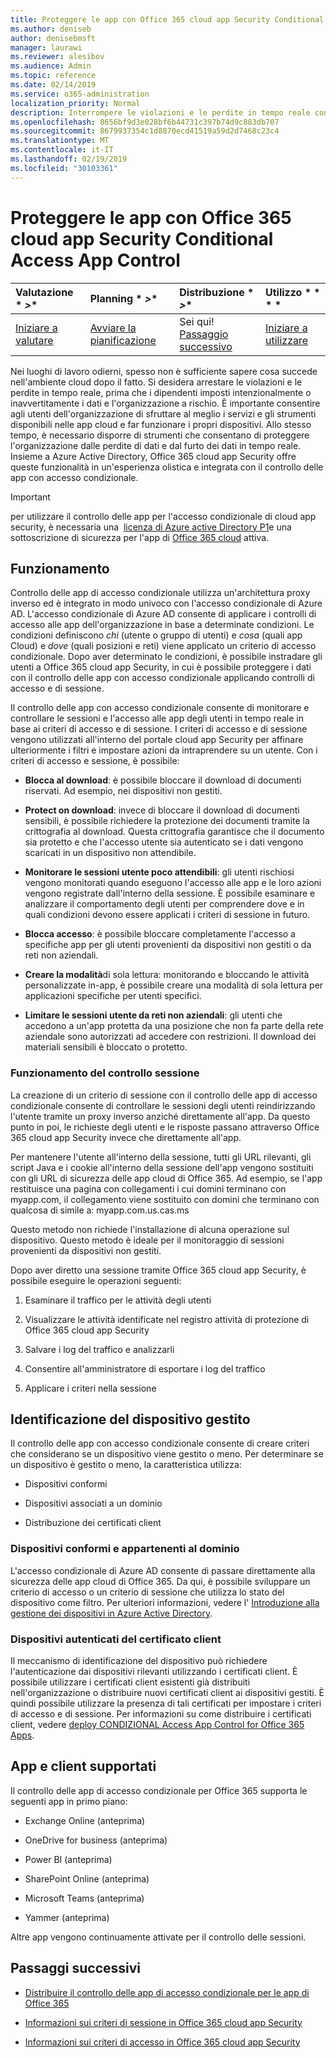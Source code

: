 ```yaml
---
title: Proteggere le app con Office 365 cloud app Security Conditional Access App Control
ms.author: deniseb
author: denisebmsft
manager: laurawi
ms.reviewer: alesibov
ms.audience: Admin
ms.topic: reference
ms.date: 02/14/2019
ms.service: o365-administration
localization_priority: Normal
description: Interrompere le violazioni e le perdite in tempo reale con Office 365 cloud app Security Conditional Access App Control.
ms.openlocfilehash: 8656bf9d3e028bf6b44731c397b74d9c883db707
ms.sourcegitcommit: 8679937354c1d8870ecd41519a59d2d7468c23c4
ms.translationtype: MT
ms.contentlocale: it-IT
ms.lasthandoff: 02/19/2019
ms.locfileid: "30103361"
---
```

# <a name="protect-apps-with-office-365-cloud-app-security-conditional-access-app-control"></a>Proteggere le app con Office 365 cloud app Security Conditional Access App Control

|Valutazione * *\>**|Planning * *\>**|Distribuzione * *\>**|Utilizzo * * * *|
|:-----|:-----|:-----|:-----|
|[Iniziare a valutare](office-365-cas-overview.md) <br/> |[Avviare la pianificazione](get-ready-for-office-365-cas.md) <br/> |Sei qui!  <br/> [Passaggio successivo](ocas-deploy-conditional-access-app-control.md) <br/> |[Iniziare a utilizzare](utilization-activities-for-ocas.md) <br/> |

Nei luoghi di lavoro odierni, spesso non è sufficiente sapere cosa succede nell'ambiente cloud dopo il fatto. Si desidera arrestare le violazioni e le perdite in tempo reale, prima che i dipendenti imposti intenzionalmente o inavvertitamente i dati e l'organizzazione a rischio. È importante consentire agli utenti dell'organizzazione di sfruttare al meglio i servizi e gli strumenti disponibili nelle app cloud e far funzionare i propri dispositivi. Allo stesso tempo, è necessario disporre di strumenti che consentano di proteggere l'organizzazione dalle perdite di dati e dal furto dei dati in tempo reale. Insieme a Azure Active Directory, Office 365 cloud app Security offre queste funzionalità in un'esperienza olistica e integrata con il controllo delle app con accesso condizionale.

> [!IMPORTANT]
> per utilizzare il controllo delle app per l'accesso condizionale di cloud app security, è necessaria una  [licenza di Azure active Directory P1](https://azure.microsoft.com/pricing/details/active-directory/)e una sottoscrizione di sicurezza per l'app di [Office 365 cloud](office-365-cas-overview.md) attiva.

## <a name="how-it-works"></a>Funzionamento

Controllo delle app di accesso condizionale utilizza un'architettura proxy inverso ed è integrato in modo univoco con l'accesso condizionale di Azure AD. L'accesso condizionale di Azure AD consente di applicare i controlli di accesso alle app dell'organizzazione in base a determinate condizioni. Le condizioni definiscono *chi* (utente o gruppo di utenti) e *cosa* (quali app Cloud) e *dove* (quali posizioni e reti) viene applicato un criterio di accesso condizionale. Dopo aver determinato le condizioni, è possibile instradare gli utenti a Office 365 cloud app Security, in cui è possibile proteggere i dati con il controllo delle app con accesso condizionale applicando controlli di accesso e di sessione.

Il controllo delle app con accesso condizionale consente di monitorare e controllare le sessioni e l'accesso alle app degli utenti in tempo reale in base ai criteri di accesso e di sessione. I criteri di accesso e di sessione vengono utilizzati all'interno del portale cloud app Security per affinare ulteriormente i filtri e impostare azioni da intraprendere su un utente. Con i criteri di accesso e sessione, è possibile:

- **Blocca al download**: è possibile bloccare il download di documenti riservati. Ad esempio, nei dispositivi non gestiti.

- **Protect on download**: invece di bloccare il download di documenti sensibili, è possibile richiedere la protezione dei documenti tramite la crittografia al download. Questa crittografia garantisce che il documento sia protetto e che l'accesso utente sia autenticato se i dati vengono scaricati in un dispositivo non attendibile.

- **Monitorare le sessioni utente poco attendibili**: gli utenti rischiosi vengono monitorati quando eseguono l'accesso alle app e le loro azioni vengono registrate dall'interno della sessione. È possibile esaminare e analizzare il comportamento degli utenti per comprendere dove e in quali condizioni devono essere applicati i criteri di sessione in futuro.

- **Blocca accesso**: è possibile bloccare completamente l'accesso a specifiche app per gli utenti provenienti da dispositivi non gestiti o da reti non aziendali.

- **Creare la modalità**di sola lettura: monitorando e bloccando le attività personalizzate in-app, è possibile creare una modalità di sola lettura per applicazioni specifiche per utenti specifici.

- **Limitare le sessioni utente da reti non aziendali**: gli utenti che accedono a un'app protetta da una posizione che non fa parte della rete aziendale sono autorizzati ad accedere con restrizioni. Il download dei materiali sensibili è bloccato o protetto.

### <a name="how-session-control-works"></a>Funzionamento del controllo sessione

La creazione di un criterio di sessione con il controllo delle app di accesso condizionale consente di controllare le sessioni degli utenti reindirizzando l'utente tramite un proxy inverso anziché direttamente all'app. Da questo punto in poi, le richieste degli utenti e le risposte passano attraverso Office 365 cloud app Security invece che direttamente all'app.

Per mantenere l'utente all'interno della sessione, tutti gli URL rilevanti, gli script Java e i cookie all'interno della sessione dell'app vengono sostituiti con gli URL di sicurezza delle app cloud di Office 365. Ad esempio, se l'app restituisce una pagina con collegamenti i cui domini terminano con myapp.com, il collegamento viene sostituito con domini che terminano con qualcosa di simile a: myapp.com.us.cas.ms

Questo metodo non richiede l'installazione di alcuna operazione sul dispositivo. Questo metodo è ideale per il monitoraggio di sessioni provenienti da dispositivi non gestiti.

Dopo aver diretto una sessione tramite Office 365 cloud app Security, è possibile eseguire le operazioni seguenti:

1. Esaminare il traffico per le attività degli utenti

2. Visualizzare le attività identificate nel registro attività di protezione di Office 365 cloud app Security

3. Salvare i log del traffico e analizzarli

4. Consentire all'amministratore di esportare i log del traffico

5. Applicare i criteri nella sessione

## <a name="managed-device-identification"></a>Identificazione del dispositivo gestito

Il controllo delle app con accesso condizionale consente di creare criteri che considerano se un dispositivo viene gestito o meno. Per determinare se un dispositivo è gestito o meno, la caratteristica utilizza:

- Dispositivi conformi

- Dispositivi associati a un dominio

- Distribuzione dei certificati client

### <a name="compliant-and-domain-joined-devices"></a>Dispositivi conformi e appartenenti al dominio

L'accesso condizionale di Azure AD consente di passare direttamente alla sicurezza delle app cloud di Office 365. Da qui, è possibile sviluppare un criterio di accesso o un criterio di sessione che utilizza lo stato del dispositivo come filtro. Per ulteriori informazioni, vedere l' [Introduzione alla gestione dei dispositivi in Azure Active Directory](https://docs.microsoft.com/azure/active-directory/device-management-introduction).

### <a name="client-certificate-authenticated-devices"></a>Dispositivi autenticati del certificato client

Il meccanismo di identificazione del dispositivo può richiedere l'autenticazione dai dispositivi rilevanti utilizzando i certificati client. È possibile utilizzare i certificati client esistenti già distribuiti nell'organizzazione o distribuire nuovi certificati client ai dispositivi gestiti. È quindi possibile utilizzare la presenza di tali certificati per impostare i criteri di accesso e di sessione. Per informazioni su come distribuire i certificati client, vedere [deploy CONDIZIONAL Access App Control for Office 365 Apps](ocas-deploy-conditional-access-app-control.md).

## <a name="supported-apps-and-clients"></a>App e client supportati

Il controllo delle app di accesso condizionale per Office 365 supporta le seguenti app in primo piano:

- Exchange Online (anteprima)

- OneDrive for business (anteprima)

- Power BI (anteprima)

- SharePoint Online (anteprima)

- Microsoft Teams (anteprima)

- Yammer (anteprima)

Altre app vengono continuamente attivate per il controllo delle sessioni.

## <a name="next-steps"></a>Passaggi successivi

- [Distribuire il controllo delle app di accesso condizionale per le app di Office 365](ocas-deploy-conditional-access-app-control.md)

- [Informazioni sui criteri di sessione in Office 365 cloud app Security](ocas-session-policies.md)

- [Informazioni sui criteri di accesso in Office 365 cloud app Security](ocas-access-policies.md) 